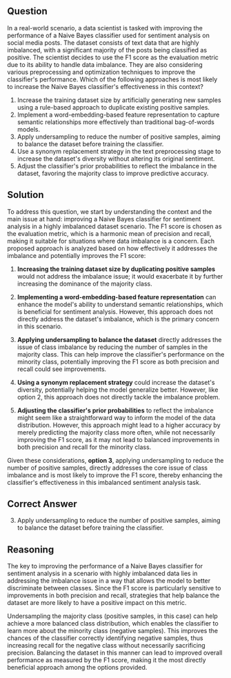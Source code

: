 ## Question
In a real-world scenario, a data scientist is tasked with improving the performance of a Naive Bayes classifier used for sentiment analysis on social media posts. The dataset consists of text data that are highly imbalanced, with a significant majority of the posts being classified as positive. The scientist decides to use the F1 score as the evaluation metric due to its ability to handle data imbalance. They are also considering various preprocessing and optimization techniques to improve the classifier's performance. Which of the following approaches is most likely to increase the Naive Bayes classifier's effectiveness in this context?

1. Increase the training dataset size by artificially generating new samples using a rule-based approach to duplicate existing positive samples.
2. Implement a word-embedding-based feature representation to capture semantic relationships more effectively than traditional bag-of-words models.
3. Apply undersampling to reduce the number of positive samples, aiming to balance the dataset before training the classifier.
4. Use a synonym replacement strategy in the text preprocessing stage to increase the dataset's diversity without altering its original sentiment.
5. Adjust the classifier's prior probabilities to reflect the imbalance in the dataset, favoring the majority class to improve predictive accuracy.

## Solution

To address this question, we start by understanding the context and the main issue at hand: improving a Naive Bayes classifier for sentiment analysis in a highly imbalanced dataset scenario. The F1 score is chosen as the evaluation metric, which is a harmonic mean of precision and recall, making it suitable for situations where data imbalance is a concern. Each proposed approach is analyzed based on how effectively it addresses the imbalance and potentially improves the F1 score:

1. **Increasing the training dataset size by duplicating positive samples** would not address the imbalance issue; it would exacerbate it by further increasing the dominance of the majority class.

2. **Implementing a word-embedding-based feature representation** can enhance the model's ability to understand semantic relationships, which is beneficial for sentiment analysis. However, this approach does not directly address the dataset's imbalance, which is the primary concern in this scenario.

3. **Applying undersampling to balance the dataset** directly addresses the issue of class imbalance by reducing the number of samples in the majority class. This can help improve the classifier's performance on the minority class, potentially improving the F1 score as both precision and recall could see improvements.

4. **Using a synonym replacement strategy** could increase the dataset's diversity, potentially helping the model generalize better. However, like option 2, this approach does not directly tackle the imbalance problem.

5. **Adjusting the classifier's prior probabilities** to reflect the imbalance might seem like a straightforward way to inform the model of the data distribution. However, this approach might lead to a higher accuracy by merely predicting the majority class more often, while not necessarily improving the F1 score, as it may not lead to balanced improvements in both precision and recall for the minority class.

Given these considerations, **option 3**, applying undersampling to reduce the number of positive samples, directly addresses the core issue of class imbalance and is most likely to improve the F1 score, thereby enhancing the classifier's effectiveness in this imbalanced sentiment analysis task.

## Correct Answer

3. Apply undersampling to reduce the number of positive samples, aiming to balance the dataset before training the classifier.

## Reasoning

The key to improving the performance of a Naive Bayes classifier for sentiment analysis in a scenario with highly imbalanced data lies in addressing the imbalance issue in a way that allows the model to better discriminate between classes. Since the F1 score is particularly sensitive to improvements in both precision and recall, strategies that help balance the dataset are more likely to have a positive impact on this metric.

Undersampling the majority class (positive samples, in this case) can help achieve a more balanced class distribution, which enables the classifier to learn more about the minority class (negative samples). This improves the chances of the classifier correctly identifying negative samples, thus increasing recall for the negative class without necessarily sacrificing precision. Balancing the dataset in this manner can lead to improved overall performance as measured by the F1 score, making it the most directly beneficial approach among the options provided.